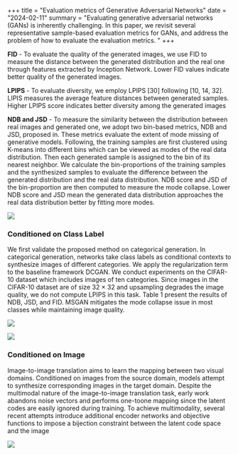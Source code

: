 +++
title = "Evaluation metrics of Generative Adversarial Networks"
date = "2024-02-11"
summary = "Evaluating generative adversarial networks (GANs) is inherently challenging. In this paper, we revisit several representative sample-based evaluation metrics for GANs, and address the problem of how to evaluate the evaluation metrics. "
+++

**FID** - To evaluate the quality of the generated images, we use FID to measure the distance between the generated distribution and the real one through features extracted by Inception Network. Lower FID values indicate better quality of the generated images.

**LPIPS** - To evaluate diversity, we employ LPIPS [30] following [10, 14, 32]. LIPIS measures the average feature distances between generated samples. Higher LPIPS score indicates better diversity among the generated images

**NDB and JSD** - To measure the similarity between the distribution between real images and generated one, we adopt two bin-based metrics, NDB and JSD, proposed in. These metrics evaluate the extent of mode missing of generative models. Following, the training samples are first clustered using K-means into different bins which can be viewed as modes of the real data distribution. Then each generated sample is assigned to the bin of its nearest neighbor. We calculate the bin-proportions of the training samples and the synthesized samples to evaluate the difference between the generated distribution and the real data distribution. NDB score and JSD of the bin-proportion are then computed to measure the mode collapse. Lower NDB score and JSD mean the generated data distribution approaches the real data distribution better by fitting more modes.

![](https://cdn.discordapp.com/attachments/1099629557126012940/1212823014580686989/image.png?ex=65f33c73&is=65e0c773&hm=68be318c5f171ef28f21395e0a1c79a055fa17e1f04b1a561af75e939f573627&)

### Conditioned on Class Label

We first validate the proposed method on categorical generation. In categorical generation, networks take class labels as conditional contexts to synthesize images of different categories. We apply the regularization term to the baseline framework DCGAN. We conduct experiments on the CIFAR-10 dataset which includes images of ten categories. Since images in the CIFAR-10 dataset are of size 32 × 32 and upsampling degrades the image quality, we do not compute LPIPS in this task. Table 1 present the results of NDB, JSD, and FID. MSGAN mitigates the mode collapse issue in most classes while maintaining image quality.

![](https://cdn.discordapp.com/attachments/1099629557126012940/1212823065956847747/image.png?ex=65f33c80&is=65e0c780&hm=8f5f261c1d7ff3d27dcb6f345fa5e07c117cb23f59c7992fd883d8df087308df&)

![](https://cdn.discordapp.com/attachments/1099629557126012940/1212824651680587866/image.png?ex=65f33dfa&is=65e0c8fa&hm=36f96eef7a661f8faee7a571fcf1feb55f56cc795508b28158fbbac9ce6d6d57&)

### Conditioned on Image

Image-to-image translation aims to learn the mapping between two visual domains. Conditioned on images from the source domain, models attempt to synthesize corresponding images in the target domain. Despite the multimodal nature of the image-to-image translation task, early work abandons noise vectors and performs one-toone mapping since the latent codes are easily ignored during training. To achieve multimodality, several recent attempts introduce additional encoder networks and objective functions to impose a bijection constraint between the latent code space and the image

![](https://cdn.discordapp.com/attachments/1099629557126012940/1212824850130010122/image.png?ex=65f33e29&is=65e0c929&hm=523c9b44893fa34709354b049c7479369bd6d88e2f11f308d5007ddc3049bb3c&)